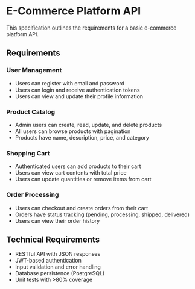 # E-Commerce Platform API

This specification outlines the requirements for a basic e-commerce platform API.

## Requirements

### User Management
- Users can register with email and password
- Users can login and receive authentication tokens
- Users can view and update their profile information

### Product Catalog
- Admin users can create, read, update, and delete products
- All users can browse products with pagination
- Products have name, description, price, and category

### Shopping Cart
- Authenticated users can add products to their cart
- Users can view cart contents with total price
- Users can update quantities or remove items from cart

### Order Processing
- Users can checkout and create orders from their cart
- Orders have status tracking (pending, processing, shipped, delivered)
- Users can view their order history

## Technical Requirements

- RESTful API with JSON responses
- JWT-based authentication
- Input validation and error handling
- Database persistence (PostgreSQL)
- Unit tests with >80% coverage